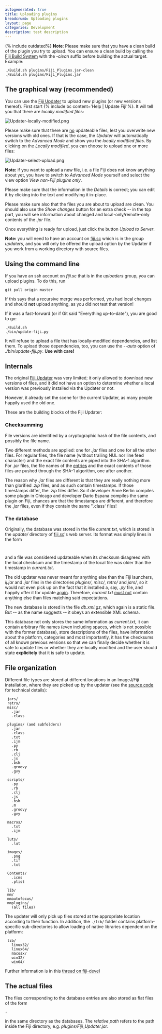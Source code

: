 ```yaml
---
autogenerated: true
title: Uploading plugins
breadcrumb: Uploading plugins
layout: page
categories: Development
description: test description
---
```


{% include outdated%}
 **Note**: Please make sure that you have a clean build of the plugin you try to upload. You can ensure a clean build by calling the [Fiji Build System](Fiji_Build_System ) with the *-clean* suffix before building the actual target. Example:

`./Build.sh plugins/Fiji_Plugins.jar-clean`  
`./Build.sh plugins/Fiji_Plugins.jar`

## The graphical way (recommended)

You can use the [Fiji Updater](Update_Fiji ) to upload new plugins (or new versions thereof). First start {% include bc content='Help | Update Fiji'%}. It will tell you that there are *locally modified files*:

![Updater-locally-modified.png](/images/pages/Updater-locally-modified.png "Updater-locally-modified.png")

Please make sure that there are <u>no</u> updateable files, lest you overwrite new versions with old ones. If that is the case, the *Updater* will automatically switch to the *Advanced Mode* and show you the *locally modified files*. By clicking on the *Locally modified*, you can choose to upload one or more files:

![Updater-select-upload.png](/images/pages/Updater-select-upload.png "Updater-select-upload.png")

**Note:** if you want to upload a new file, i.e. a file Fiji does not know anything about yet, you have to switch to *Advanced Mode* yourself and select the view option *View non-Fiji plugins only*.

Please make sure that the information in the *Details* is correct; you can edit it by clicking into the text and modifying it in-place.

Please make sure also that the files you are about to upload are clean. You should also use the *Show changes* button for an extra check -- in the top part, you will see information about changed and local-only/remote-only contents of the *.jar* file.

Once everything is ready for upload, just click the button *Upload to Server*.

**Note:** you will need to have an account on [fiji.sc](fiji.sc ) which is in the group *updaters*, and you will only be offered the upload option by the Updater if you work from a working directory with source files.

## Using the command line

If you have an ssh account on *fiji.sc* that is in the *uploaders* group, you can upload plugins. To do this, run

`git pull origin master`

If this says that a recursive merge was performed, you had local changes and should **not** upload anything, as you did not test that version\!

If it was a fast-forward (or if Git said "Everything up-to-date"), you are good to go:

`./Build.sh`  
`./bin/update-fiji.py `<filename>

It will refuse to upload a file that has locally-modified dependencies, and list them. To upload those dependencies, too, you can use the *--auto* option of *./bin/update-fiji.py*. **Use with care\!**

## Internals

The original [Fiji Updater](Update_Fiji ) was very limited; it only allowed to download new versions of files, and it did not have an option to determine whether a local version was previously installed via the Updater or not.

However, it already set the scene for the current Updater, as many people happily used the old one.

These are the building blocks of the Fiji Updater:

### Checksumming

File versions are identified by a cryptographic hash of the file contents, and possibly the file name.

Two different methods are applied: one for *.jar* files and one for all the other files. For regular files, the file name (without trailing NUL nor line feed character) and the exact file contents are piped into the SHA-1 algorithm. For *.jar* files, the file names of the <u>entries</u> and the exact contents of those files are pushed through the SHA-1 algorithm, one after another.

The reason why *.jar* files are different is that they are really nothing more than glorified *.zip* files, and as such contain timestamps. If those timestamps differ, the *.zip* files differ. So if developer Anne Berlin compiles some plugin in Chicago and developer Dario Espana compiles the same plugin on Fiji, chances are that the timestamps are different, and therefore the *.jar* files, even if they contain the same ''.class' files\!

### The database

Originally, the database was stored in the file *current.txt*, which is stored in the *update/* directory of [fiji.sc](fiji.sc )'s web server. Its format was simply lines in the form

<filename>` `<timestamp>` `<checksum>

and a file was considered updateable when its checksum disagreed with the local checksum and the timestamp of the local file was older than the timestamp in *current.txt*.

The old updater was never meant for anything else than the Fiji launchers, *ij.jar* and *.jar* files in the directories *plugins/*, *misc/*, *retro/* and *jars/*, so it would not even pick up on the fact that it installed a, say, *.py* file, and happily offer it for update <u>again</u>. Therefore, *current.txt* <u>must not</u> contain anything else than files matching said expectations.

The new database is stored in the file *db.xml.gz*, which again is a static file. But -- as the name suggests -- it obeys an extensible XML schema.

This database not only stores the same information as *current.txt*, it can contain arbitrary file names (even including spaces, which is not possible with the former database), store descriptions of the files, have information about the platform, categories and most importantly, it has the checksums of all known previous versions so that we can finally decide whether it is safe to update files or whether they are locally modified and the user should state **explicitely** that it is safe to update.

## File organization

Different file types are stored at different locations in an ImageJ/Fiji installation, where they are picked up by the updater (see the [source code](https://github.com/imagej/imagej-updater/blob/imagej-updater-0.8.1/src/main/java/net/imagej/updater/Checksummer.java#L439-L451) for technical details):

` jars/`  
` retro/`  
` misc/`  
`   .jar`  
`   .class`

` plugins/ (and subfolders)`  
`   .jar`  
`   .class`  
`   .txt`  
`   .ijm`  
`   .py`  
`   .rb`  
`   .clj`  
`   .js`  
`   .bsh`  
`   .groovy`  
`   .gvy`

` scripts/`  
`   .py`  
`   .rb`  
`   .clj`  
`   .js`  
`   .bsh`  
`   .m`  
`   .groovy`  
`   .gvy`

` macros/`  
`   .txt`  
`   .ijm`

` luts/`  
`   .lut`

` images/`  
`   .png`  
`   .tif`  
`   .txt`

` Contents/`  
`   .icns`  
`   .plist`

` lib/`  
` mm/`  
` mmautofocus/`  
` mmplugins/`  
`   (all files)`

The updater will only pick up files stored at the appropriate location according to their function. In addition, the `./lib/` folder contains platform-specific sub-directories to allow loading of native libraries dependent on the platform:

` lib/`  
`   linux32/`  
`   linux64/`  
`   macosx/`  
`   win32/`  
`   win64/`

Further information is in this [thread on fiji-devel](https://groups.google.com/forum/#!topic/fiji-devel/QbY4XnLC-wE)

## The actual files

The files corresponding to the database entries are also stored as flat files of the form

<relative path>`-`<timestamp>

in the same directory as the databases. The *relative path* refers to the path inside the Fiji directory, e.g. *plugins/Fiji\_Updater.jar*.


